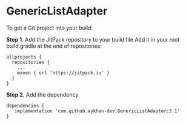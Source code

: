 # GenericListAdapter

To get a Git project into your build:

**Step 1.** Add the JitPack repository to your build file
Add it in your root build.gradle at the end of repositories:

```
allprojects {
  repositories {
    ...
    maven { url 'https://jitpack.io' }
  }
}
```

**Step 2.** Add the dependency

```
dependencies {
   implementation 'com.github.aykhan-dev:GenericListAdapter:3.1'
}
```
